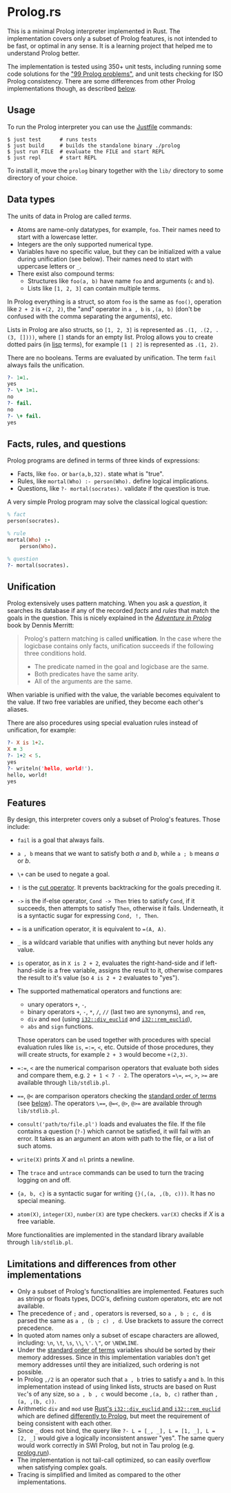 # Prolog.rs

This is a minimal Prolog interpreter implemented in Rust.
The implementation covers only a subset of Prolog features,
is not intended to be fast, or optimal in any sense.
It is a learning project that helped me to understand Prolog better.

The implementation is tested using 350+ unit tests, including
running some code solutions for the ["99 Prolog problems"],
and unit tests checking for ISO Prolog consistency. There are
some differences from other Prolog implementations though,
as described [below](#limitations-and-differences-from-other-implementations).

## Usage

To run the Prolog interpreter you can use the [Justfile] commands:

```shell
$ just test      # runs tests
$ just build     # builds the standalone binary ./prolog
$ just run FILE  # evaluate the FILE and start REPL
$ just repl      # start REPL
```

To install it, move the `prolog` binary together with the `lib/` directory to some
directory of your choice.

## Data types

The units of data in Prolog are called *terms*.

* Atoms are name-only datatypes, for example, `foo`.
  Their names need to start with a lowercase letter.
* Integers are the only supported numerical type.
* Variables have no specific value, but they can be initialized
  with a value during unification (see below). Their names
  need to start with uppercase letters or `_`.
* There exist also compound terms:
  * Structures like `foo(a, b)` have name `foo` and
    arguments (`c` and `b`).
  * Lists like `[1, 2, 3]` can contain multiple terms.

In Prolog everything is a struct, so atom `foo` is the same as `foo()`, operation like
`2 + 2` is `+(2, 2)`, the "and" operator in `a , b` is `,(a, b)`
(don't be confused with the comma separating the arguments), etc.

Lists in Prolog are also structs, so `[1, 2, 3]` is represented as `.(1, .(2, .(3, [])))`, where
`[]` stands for an empty list. Prolog allows you to create dotted pairs (in [lisp] terms), for example
`[1 | 2]` is represented as `.(1, 2)`.

There are no booleans. Terms are evaluated by unification. The term `fail` always fails the unification.

```prolog
?- 1=1.
yes
?- \+ 1=1.
no
?- fail.
no
?- \+ fail.
yes
```

## Facts, rules, and questions

Prolog programs are defined in terms of three kinds of expressions:

* Facts, like `foo.` or `bar(a,b,32).` state what is "true".
* Rules, like `mortal(Who) :- person(Who).` define logical implications.
* Questions, like `?- mortal(socrates).` validate if the question is true.

A very simple Prolog program may solve the classical logical question:

```prolog
% fact
person(socrates).

% rule
mortal(Who) :-
    person(Who).

% question
?- mortal(socrates).
```

## Unification

Prolog extensively uses pattern matching. When you ask a *question*, it searches its
database if any of the recorded *facts* and *rules* that match the goals in the question.
This is nicely explained in the *[Adventure in Prolog]* book by Dennis Merritt:

> Prolog's pattern matching is called **unification**. In the case where the logicbase
> contains only facts, unification succeeds if the following three conditions hold.
>
> * The predicate named in the goal and logicbase are the same.
> * Both predicates have the same arity.
> * All of the arguments are the same.

When variable is unified with the value, the variable becomes equivalent to the value.
If two free variables are unified, they become each other's aliases.

There are also procedures using special evaluation rules instead of unification, for example:

```prolog
?- X is 1+2.
X = 3
?- 1+2 < 5.
yes
?- writeln('hello, world!').
hello, world!
yes
```

## Features

By design, this interpreter covers only a subset of Prolog's features. Those include:

* `fail` is a goal that always fails.
* `a , b` means that we want to satisfy both *a* and *b*, while `a ; b` means *a* or *b*.
* `\+` can be used to negate a goal.
* `!` is the [cut operator]. It prevents backtracking for the goals preceding it.
* `->` is the if-else operator, `Cond -> Then` tries to satisfy `Cond`, if it succeeds,
  then attempts to satisfy `Then`, otherwise it fails. Underneath, it is a syntactic
  sugar for expressing `Cond, !, Then`.
* `=` is a unification operator, it is equivalent to `=(A, A)`.
* `_` is a wildcard variable that unifies with anything but never holds any value.
* `is` operator, as in `X is 2 + 2`, evaluates the right-hand-side and if left-hand-side is
  a free variable, assigns the result to it, otherwise compares the result to it's value
  (so `4 is 2 + 2` evaluates to "yes").
* The supported mathematical operators and functions are:
  * unary operators `+`, `-`,
  * binary operators `+`, `-`, `*`, `/`, `//` (last two are synonyms), and `rem`,
  * `div` and `mod` (using [`i32::div_euclid`][i32] and [`i32::rem_euclid`][i32]),
  * `abs` and `sign` functions.

  Those operators can be used together with procedures with special evaluation rules
  like `is`, `=:=`, `<`, etc. Outside of those procedures, they will create structs,
  for example `2 + 3` would become `+(2,3)`.
* `=:=`, `<` are the numerical comparison operators that evaluate both sides
  and compare them, e.g. `2 + 1 < 7 - 2`.
  The operators `=\=`, `=<`, `>`, `>=` are available through `lib/stdlib.pl`.
* `==`, `@<` are comparison operators checking the [standard order of terms]
  (see [below](#limitations-and-differences-from-other-implementations)).
  The operators `\==`, `@=<`, `@>`, `@>=` are available through `lib/stdlib.pl`.
* `consult('path/to/file.pl')` loads and evaluates the file. If the file contains a question (`?-`)
  which cannot be satisfied, it will fail with an error. It takes as an argument an atom with
  path to the file, or a list of such atoms.
* `write(X)` prints *X* and `nl` prints a newline.
* The `trace` and `untrace` commands can be used to turn the tracing logging on and off.
* `{a, b, c}` is a syntactic sugar for writing `{}(,(a, ,(b, c)))`. It has no special meaning.
* `atom(X)`, `integer(X)`, `number(X)` are type checkers. `var(X)` checks if *X* is a free variable.

More functionalities are implemented in the standard library available through `lib/stdlib.pl`.

## Limitations and differences from other implementations

* Only a subset of Prolog's functionalities are implemented. Features such as strings or floats types, DCG's, defining
  custom operators, etc are not available.
* The precedence of `;` and `,` operators is reversed, so `a , b ; c, d` is parsed the same as `a , (b ; c) , d`.
  Use brackets to assure the correct precedence.
* In quoted atom names only a subset of escape characters are allowed, including: `\n`, `\t`, `\s`, `\\`, `\'`. `\"`,
  or `\NEWLINE`.
* Under the [standard order of terms] variables should be sorted by their memory addresses. Since in this
  implementation variables don't get memory addresses until they are initialized, such ordering is not possible.
* In Prolog `,/2` is an operator such that `a , b` tries to satisfy `a` and `b`. In this implementation instead
  of using linked lists, structs are based on Rust `Vec`'s of any size, so `a , b , c` would become `,(a, b, c)`
  rather than `,(a, ,(b, c))`.
* Arithmetic `div` and `mod` use [Rust's `i32::div_euclid` and `i32::rem_euclid`][i32] which are defined
  [differently to Prolog][swipl-div], but meet the requirement of being consistent with each other.
* Since `_` does not bind, the query like `?- L = [_, _], L = [1, _], L = [2, _]` would give a logically inconsistent
  answer "yes". The same query would work correctly in SWI Prolog, but not in Tau prolog
  (e.g. [prolog.run](https://prolog.run/)).
* The implementation is not tail-call optimized, so can easily overflow when satisfying complex goals.
* Tracing is simplified and limited as compared to the other implementations.


[antlr]: https://github.com/antlr/grammars-v4/blob/master/prolog/prolog.g4
[Adventure in Prolog]: https://www.amzi.com/AdventureInProlog/index.php
[standard order of terms]: https://www.swi-prolog.org/pldoc/man?section=standardorder
[cut operator]: https://pages.cs.wisc.edu/~fischer/cs538.s02/prolog/A13CUT.HTM
[i32]: https://doc.rust-lang.org/std/primitive.i32.html
[lisp]: https://web.mit.edu/scheme_v9.2/doc/mit-scheme-ref/Lists.html#Lists
["99 Prolog problems"]: https://www.ic.unicamp.br/~meidanis/courses/mc336/2009s2/prolog/problemas/
[swipl-div]: https://www.swi-prolog.org/pldoc/man?function=div%2f2
[Justfile]: https://github.com/casey/just
